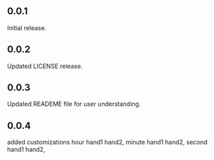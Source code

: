 ## 0.0.1

Initial release.

## 0.0.2

Updated LICENSE release.

## 0.0.3

Updated READEME file for user understanding.

## 0.0.4

added customizations 
hour hand1 hand2,
minute hand1 hand2,
second hand1 hand2,



